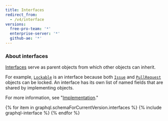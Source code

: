 ```yaml
---
title: Interfaces
redirect_from:
  - /v4/interface
versions:
  free-pro-team: '*'
  enterprise-server: '*'
  github-ae: '*'
---
```


### About interfaces

[Interfaces](https://graphql.github.io/graphql-spec/June2018/#sec-Interfaces) serve as parent objects from which other objects can inherit.

For example, [`Lockable`](/v4/interface/lockable/) is an interface because both [`Issue`](/v4/object/issue/) and [`PullRequest`](/v4/object/pullrequest/) objects can be locked. An interface has its own list of named fields that are shared by implementing objects.

For more information, see "[Implementation](/v4/guides/intro-to-graphql#implementation)."

{% for item in graphql.schemaForCurrentVersion.interfaces %}
  {% include graphql-interface %}
{% endfor %}
